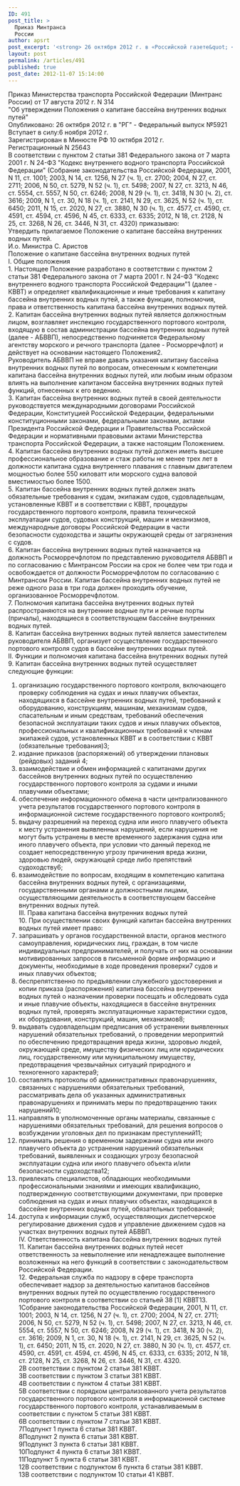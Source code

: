 ```yaml
---
ID: 491
post_title: >
  Приказ Минтранса
  России
author: apsrt
post_excerpt: '<strong> 26 октября 2012 г. в «Российской газете&quot; </strong> » (№ 5921) опубликован приказ Минтранса России от 17.08.2012 г. № 314 «Об утверждении Положения о капитане бассейна внутренних водных путей», подготовленный в соответствии с пунктом 2 статьи 38(1) КВВТ'
layout: post
permalink: /articles/491
published: true
post_date: 2012-11-07 15:14:00
---
```

Приказ Министерства транспорта Российской Федерации (Минтранс России) от 17 августа 2012 г. N 314   
"Об утверждении Положения о капитане бассейна внутренних водных путей"   
Опубликовано: 26 октября 2012 г. в "РГ" - Федеральный выпуск №5921   
Вступает в силу:6 ноября 2012 г.   
Зарегистрирован в Минюсте РФ 10 октября 2012 г.  
Регистрационный N 25643  
В соответствии с пунктом 2 статьи 381 Федерального закона от 7 марта 2001 г. N 24-ФЗ "Кодекс внутреннего водного транспорта Российской Федерации" (Собрание законодательства Российской Федерации, 2001, N 11, ст. 1001; 2003, N 14, ст. 1256, N 27 (ч. 1), ст. 2700; 2004, N 27, ст. 2711; 2006, N 50, ст. 5279, N 52 (ч. 1), ст. 5498; 2007, N 27, ст. 3213, N 46, ст. 5554, ст. 5557, N 50, ст. 6246; 2008, N 29 (ч. 1), ст. 3418, N 30 (ч. 2), ст. 3616; 2009, N 1, ст. 30, N 18 (ч. 1), ст. 2141, N 29, ст. 3625, N 52 (ч. 1), ст. 6450; 2011, N 15, ст. 2020, N 27, ст. 3880, N 30 (ч. 1), ст. 4577, ст. 4590, ст. 4591, ст. 4594, ст. 4596, N 45, ст. 6333, ст. 6335; 2012, N 18, ст. 2128, N 25, ст. 3268, N 26, ст. 3446, N 31, ст. 4320) приказываю:  
Утвердить прилагаемое Положение о капитане бассейна внутренних водных путей.  
И.о. Министра С. Аристов  
Положение о капитане бассейна внутренних водных путей  
I. Общие положения  
1\. Настоящее Положение разработано в соответствии с пунктом 2 статьи 381 Федерального закона от 7 марта 2001 г. N 24-ФЗ "Кодекс внутреннего водного транспорта Российской Федерации"1 (далее - КВВТ) и определяет квалификационные и иные требования к капитану бассейна внутренних водных путей, а также функции, полномочия, права и ответственность капитана бассейна внутренних водных путей.  
2\. Капитан бассейна внутренних водных путей является должностным лицом, возглавляет инспекцию государственного портового контроля, входящую в состав администрации бассейна внутренних водных путей (далее - АБВВП), непосредственно подчиняется Федеральному агентству морского и речного транспорта (далее - Росморречфлот) и действует на основании настоящего Положения2.  
Руководитель АБВВП не вправе давать указания капитану бассейна внутренних водных путей по вопросам, отнесенным к компетенции капитана бассейна внутренних водных путей, или любым иным образом влиять на выполнение капитаном бассейна внутренних водных путей функций, отнесенных к его ведению.  
3\. Капитан бассейна внутренних водных путей в своей деятельности руководствуется международными договорами Российской Федерации, Конституцией Российской Федерации, федеральными конституционными законами, федеральными законами, актами Президента Российской Федерации и Правительства Российской Федерации и нормативными правовыми актами Министерства транспорта Российской Федерации, а также настоящим Положением.  
4\. Капитан бассейна внутренних водных путей должен иметь высшее профессиональное образование и стаж работы не менее трех лет в должности капитана судна внутреннего плавания с главным двигателем мощностью более 550 киловатт или морского судна валовой вместимостью более 1500.  
5\. Капитан бассейна внутренних водных путей должен знать обязательные требования к судам, экипажам судов, судовладельцам, установленные КВВТ и в соответствии с КВВТ, процедуры государственного портового контроля, правила технической эксплуатации судов, судовых конструкций, машин и механизмов, международные договоры Российской Федерации в части безопасности судоходства и защиты окружающей среды от загрязнения с судов.  
6\. Капитан бассейна внутренних водных путей назначается на должность Росморречфлотом по представлению руководителя АБВВП и по согласованию с Минтрансом России на срок не более чем три года и освобождается от должности Росморречфлотом по согласованию с Минтрансом России. Капитан бассейна внутренних водных путей не реже одного раза в три года должен проходить обучение, организованное Росморречфлотом.  
7\. Полномочия капитана бассейна внутренних водных путей распространяются на внутренние водные пути и речные порты (причалы), находящиеся в соответствующем бассейне внутренних водных путей.  
8\. Капитан бассейна внутренних водных путей является заместителем руководителя АБВВП, организует осуществление государственного портового контроля судов в бассейне внутренних водных путей.  
II. Функции и полномочия капитана бассейна внутренних водных путей  
9\. Капитан бассейна внутренних водных путей осуществляет следующие функции:  
1) организацию государственного портового контроля, включающего проверку соблюдения на судах и иных плавучих объектах, находящихся в бассейне внутренних водных путей, требований к оборудованию, конструкциям, машинам, механизмам судов, спасательным и иным средствам, требований обеспечения безопасной эксплуатации таких судов и иных плавучих объектов, профессиональных и квалификационных требований к членам экипажей судов, установленных КВВТ и в соответствии с КВВТ (обязательные требования)3;  
2) издание приказов (распоряжений) об утверждении плановых (рейдовых) заданий 4;  
3) взаимодействие и обмен информацией с капитанами других бассейнов внутренних водных путей по осуществлению государственного портового контроля за судами и иными плавучими объектами;  
4) обеспечение информационного обмена в части централизованного учета результатов государственного портового контроля в информационной системе государственного портового контроля5;  
5) выдачу разрешений на переход судна или иного плавучего объекта к месту устранения выявленных нарушений, если нарушения не могут быть устранены в месте временного задержания судна или иного плавучего объекта, при условии что данный переход не создает непосредственную угрозу причинения вреда жизни, здоровью людей, окружающей среде либо препятствий судоходству6;  
6) взаимодействие по вопросам, входящим в компетенцию капитана бассейна внутренних водных путей, с организациями, государственными органами и должностными лицами, осуществляющими деятельность в соответствующем бассейне внутренних водных путей.  
III. Права капитана бассейна внутренних водных путей  
10\. При осуществлении своих функций капитан бассейна внутренних водных путей имеет право:  
1) запрашивать у органов государственной власти, органов местного самоуправления, юридических лиц, граждан, в том числе индивидуальных предпринимателей, и получать от них на основании мотивированных запросов в письменной форме информацию и документы, необходимые в ходе проведения проверки7 судов и иных плавучих объектов;  
2) беспрепятственно по предъявлении служебного удостоверения и копии приказа (распоряжения) капитана бассейна внутренних водных путей о назначении проверки посещать и обследовать суда и иные плавучие объекты, находящиеся в бассейне внутренних водных путей, проверять эксплуатационные характеристики судов, их оборудования, конструкций, машин, механизмов8;  
3) выдавать судовладельцам предписания об устранении выявленных нарушений обязательных требований, о проведении мероприятий по обеспечению предотвращения вреда жизни, здоровью людей, окружающей среде, имуществу физических лиц или юридических лиц, государственному или муниципальному имуществу, предотвращения чрезвычайных ситуаций природного и техногенного характера9;  
4) составлять протоколы об административных правонарушениях, связанных с нарушениями обязательных требований, рассматривать дела об указанных административных правонарушениях и принимать меры по предотвращению таких нарушений10;  
5) направлять в уполномоченные органы материалы, связанные с нарушениями обязательных требований, для решения вопросов о возбуждении уголовных дел по признакам преступлений11;  
6) принимать решения о временном задержании судна или иного плавучего объекта до устранения нарушений обязательных требований, выявленных и создающих угрозу безопасной эксплуатации судна или иного плавучего объекта и/или безопасности судоходства12;  
7) привлекать специалистов, обладающих необходимыми профессиональными знаниями и имеющих квалификацию, подтвержденную соответствующими документами, при проверке соблюдения на судах и иных плавучих объектах, находящихся в бассейне внутренних водных путей, обязательных требований;  
8) доступа к информации служб, осуществляющих диспетчерское регулирование движения судов и управление движением судов на участках внутренних водных путей АБВВП.  
IV. Ответственность капитана бассейна внутренних водных путей  
11\. Капитан бассейна внутренних водных путей несет ответственность за невыполнение или ненадлежащее выполнение возложенных на него функций в соответствии с законодательством Российской Федерации.  
12\. Федеральная служба по надзору в сфере транспорта обеспечивает надзор за деятельностью капитанов бассейнов внутренних водных путей по осуществлению государственного портового контроля в соответствии со статьей 38 [1] КВВТ13.  
1Собрание законодательства Российской Федерации, 2001, N 11, ст. 1001; 2003, N 14, ст. 1256, N 27 (ч. 1), ст. 2700; 2004, N 27, ст. 2711; 2006, N 50, ст. 5279, N 52 (ч. 1), ст. 5498; 2007, N 27, ст. 3213, N 46, ст. 5554, ст. 5557, N 50, ст. 6246; 2008, N 29 (ч. 1), ст. 3418, N 30 (ч. 2), ст. 3616; 2009, N 1, ст. 30, N 18 (ч. 1), ст. 2141, N 29, ст. 3625, N 52 (ч. 1), ст. 6450; 2011, N 15, ст. 2020, N 27, ст. 3880, N 30 (ч. 1), ст. 4577, ст. 4590, ст. 4591, ст. 4594, ст. 4596, N 45, ст. 6333, ст. 6335; 2012, N 18, ст. 2128, N 25, ст. 3268, N 26, ст. 3446, N 31, ст. 4320.  
2В соответствии с пунктом 2 статьи 381 KBBT.  
3В соответствии с пунктом 3 статьи 381 КВВТ.  
4В соответствии с пунктом 4 статьи 381 KBBT.  
5В соответствии с порядком централизованного учета результатов государственного портового контроля в информационной системе государственного портового контроля, устанавливаемым в соответствии с пунктом 5 статьи 381 КВВТ.  
6В соответствии с пунктом 7 статьи 381 KBBT.  
7Подпункт 1 пункта 6 статьи 381 KBBT.  
8Подпункт 2 пункта 6 статьи 381 KBBT.  
9Подпункт 3 пункта 6 статьи 381 КВВТ.  
10Подпункт 4 пункта 6 статьи 381 КВВТ.  
11Подпункт 5 пункта 6 статьи 381 КВВТ.  
12В соответствии с подпунктом 6 пункта 6 статьи 381 КВВТ.  
13В соответствии с подпунктом 10 статьи 41 КВВТ.